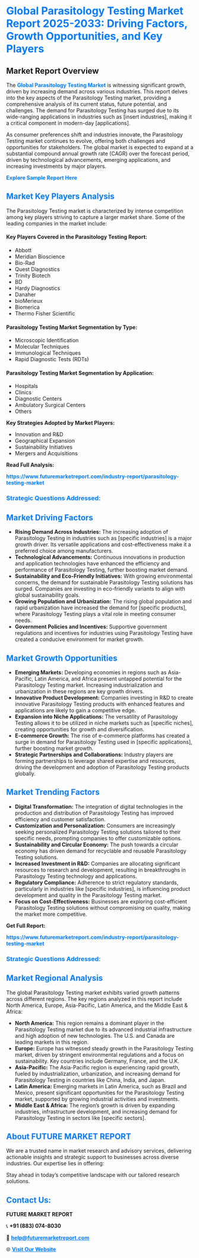 <h1 style="color: #007BFF;">Global Parasitology Testing Market Report 2025-2033: Driving Factors, Growth Opportunities, and Key Players</h1>

<section id="overview">
<h2>Market Report Overview</h2>
<p>The <a href="https://www.futuremarketreport.com/industry-report/parasitology-testing-market" style="color: #007BFF; text-decoration: none;"><strong>Global Parasitology Testing Market</strong></a> is witnessing significant growth, driven by increasing demand across various industries. This report delves into the key aspects of the Parasitology Testing market, providing a comprehensive analysis of its current status, future potential, and challenges. The demand for Parasitology Testing has surged due to its wide-ranging applications in industries such as [insert industries], making it a critical component in modern-day [applications].</p>
<p>As consumer preferences shift and industries innovate, the Parasitology Testing market continues to evolve, offering both challenges and opportunities for stakeholders. The global market is expected to expand at a substantial compound annual growth rate (CAGR) over the forecast period, driven by technological advancements, emerging applications, and increasing investments by major players.</p>
</section>

<section id="overview">
<p><a href="https://www.futuremarketreport.com/request-sample/reportId=77563" style="color: #007BFF; text-decoration: none;"><strong>Explore Sample Report Here</strong></a></p>
</section>

<section id="key-players">
<h2 style="color: #007BFF;">Market Key Players Analysis</h2>
<p>The Parasitology Testing market is characterized by intense competition among key players striving to capture a larger market share. Some of the leading companies in the market include:</p>
<h4>Key Players Covered in the Parasitology Testing Report:</h4>
<ul><li>Abbott</li><li>Meridian Bioscience</li><li>Bio-Rad</li><li>Quest Diagnostics</li><li>Trinity Biotech</li><li>BD</li><li>Hardy Diagnostics</li><li>Danaher</li><li>bioMerieux</li><li>Biomerica</li><li>Thermo Fisher Scientific</li></ul>
<h4>Parasitology Testing Market Segmentation by Type:</h4>
<ul><li>Microscopic Identification</li><li>Molecular Techniques</li><li>Immunological Techniques</li><li>Rapid Diagnostic Tests (RDTs)</li></ul>

<h4>Parasitology Testing Market Segmentation by Application:</h4>
<ul><li>Hospitals</li><li>Clinics</li><li>Diagnostic Centers</li><li>Ambulatory Surgical Centers</li><li>Others</li></ul>
<p><strong>Key Strategies Adopted by Market Players:</strong></p>
<ul>
<li>Innovation and R&D</li>
<li>Geographical Expansion</li>
<li>Sustainability Initiatives</li>
<li>Mergers and Acquisitions</li>
</ul>
</section>

<section>
<p><strong>Read Full Analysis: </strong></p><a href="https://www.futuremarketreport.com/industry-report/parasitology-testing-market" style="color: #007BFF; text-decoration: none;"><strong>https://www.futuremarketreport.com/industry-report/parasitology-testing-market</strong></a>
<h3 style="color: #007BFF;">Strategic Questions Addressed:</h3>
</section>

<section id="driving-factors">
<h2 style="color: #007BFF;">Market Driving Factors</h2>
<ul>
<li><strong>Rising Demand Across Industries:</strong> The increasing adoption of Parasitology Testing in industries such as [specific industries] is a major growth driver. Its versatile applications and cost-effectiveness make it a preferred choice among manufacturers.</li>
<li><strong>Technological Advancements:</strong> Continuous innovations in production and application technologies have enhanced the efficiency and performance of Parasitology Testing, further boosting market demand.</li>
<li><strong>Sustainability and Eco-Friendly Initiatives:</strong> With growing environmental concerns, the demand for sustainable Parasitology Testing solutions has surged. Companies are investing in eco-friendly variants to align with global sustainability goals.</li>
<li><strong>Growing Population and Urbanization:</strong> The rising global population and rapid urbanization have increased the demand for [specific products], where Parasitology Testing plays a vital role in meeting consumer needs.</li>
<li><strong>Government Policies and Incentives:</strong> Supportive government regulations and incentives for industries using Parasitology Testing have created a conducive environment for market growth.</li>
</ul>
</section>

<section id="growth-opportunities">
<h2 style="color: #007BFF;">Market Growth Opportunities</h2>
<ul>
<li><strong>Emerging Markets:</strong> Developing economies in regions such as Asia-Pacific, Latin America, and Africa present untapped potential for the Parasitology Testing market. Increasing industrialization and urbanization in these regions are key growth drivers.</li>
<li><strong>Innovative Product Development:</strong> Companies investing in R&D to create innovative Parasitology Testing products with enhanced features and applications are likely to gain a competitive edge.</li>
<li><strong>Expansion into Niche Applications:</strong> The versatility of Parasitology Testing allows it to be utilized in niche markets such as [specific niches], creating opportunities for growth and diversification.</li>
<li><strong>E-commerce Growth:</strong> The rise of e-commerce platforms has created a surge in demand for Parasitology Testing used in [specific applications], further boosting market growth.</li>
<li><strong>Strategic Partnerships and Collaborations:</strong> Industry players are forming partnerships to leverage shared expertise and resources, driving the development and adoption of Parasitology Testing products globally.</li>
</ul>
</section>

<section id="trending-factors">
<h2 style="color: #007BFF;">Market Trending Factors</h2>
<ul>
<li><strong>Digital Transformation:</strong> The integration of digital technologies in the production and distribution of Parasitology Testing has improved efficiency and customer satisfaction.</li>
<li><strong>Customization and Personalization:</strong> Consumers are increasingly seeking personalized Parasitology Testing solutions tailored to their specific needs, prompting companies to offer customizable options.</li>
<li><strong>Sustainability and Circular Economy:</strong> The push towards a circular economy has driven demand for recyclable and reusable Parasitology Testing solutions.</li>
<li><strong>Increased Investment in R&D:</strong> Companies are allocating significant resources to research and development, resulting in breakthroughs in Parasitology Testing technology and applications.</li>
<li><strong>Regulatory Compliance:</strong> Adherence to strict regulatory standards, particularly in industries like [specific industries], is influencing product development and quality in the Parasitology Testing market.</li>
<li><strong>Focus on Cost-Effectiveness:</strong> Businesses are exploring cost-efficient Parasitology Testing solutions without compromising on quality, making the market more competitive.</li>
</ul>
</section>

<section>
<p><strong>Get Full Report: </strong></p><a href="https://www.futuremarketreport.com/industry-report/parasitology-testing-market" style="color: #007BFF; text-decoration: none;"><strong>https://www.futuremarketreport.com/industry-report/parasitology-testing-market</strong></a>
<h3 style="color: #007BFF;">Strategic Questions Addressed:</h3>
</section>


<section id="regional-analysis">
<h2 style="color: #007BFF;">Market Regional Analysis</h2>
<p>The global Parasitology Testing market exhibits varied growth patterns across different regions. The key regions analyzed in this report include North America, Europe, Asia-Pacific, Latin America, and the Middle East & Africa:</p>
<ul>
<li><strong>North America:</strong> This region remains a dominant player in the Parasitology Testing market due to its advanced industrial infrastructure and high adoption of new technologies. The U.S. and Canada are leading markets in this region.</li>
<li><strong>Europe:</strong> Europe has witnessed steady growth in the Parasitology Testing market, driven by stringent environmental regulations and a focus on sustainability. Key countries include Germany, France, and the U.K.</li>
<li><strong>Asia-Pacific:</strong> The Asia-Pacific region is experiencing rapid growth, fueled by industrialization, urbanization, and increasing demand for Parasitology Testing in countries like China, India, and Japan.</li>
<li><strong>Latin America:</strong> Emerging markets in Latin America, such as Brazil and Mexico, present significant opportunities for the Parasitology Testing market, supported by growing industrial activities and investments.</li>
<li><strong>Middle East & Africa:</strong> The region’s growth is driven by expanding industries, infrastructure development, and increasing demand for Parasitology Testing in sectors like [specific sectors].</li>
</ul>
</section>

<footer>
<h2 style="color: #007BFF;">About FUTURE MARKET REPORT</h2>
<p>We are a trusted name in market research and advisory services, delivering actionable insights and strategic support to businesses across diverse industries. Our expertise lies in offering:</p>

<p>Stay ahead in today’s competitive landscape with our tailored research solutions.</p>

<h2 style="color: #007BFF;">Contact Us:</h2>
<p><strong>FUTURE MARKET REPORT</strong></p>
<p>📞 <strong>+91 (883) 074-8030</strong></p>
<p>📧 <strong><a href="mailto:help@futuremarketreport.com" style="color: #007BFF;">help@futuremarketreport.com</a></strong></p>
<p>🌐 <strong><a href="https://www.futuremarketreport.com/" style="color: #007BFF;">Visit Our Website</a></strong></p>
</footer>